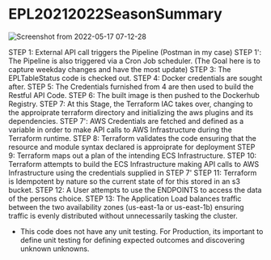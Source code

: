 # EPL20212022SeasonSummary

![Screenshot from 2022-05-17 07-12-28](https://user-images.githubusercontent.com/25004712/168808222-6a343fa1-18c1-4501-98ca-f11fe32603db.png)

STEP 1: External API call triggers the Pipeline (Postman in my case)
STEP 1': The Pipeline is also triggered via a Cron Job scheduler. (The Goal here is to capture weekday changes and have the most update)
STEP 3: The EPLTableStatus code  is checked out.
STEP 4: Docker credentials are sought after.
STEP 5: The Credentials furnished from 4 are then used to build the Restful API Code.
STEP 6: The built image is then pushed to the Dockerhub Registry.
STEP 7: At this Stage, the Terraform IAC takes over, changing to the approiprate terraform directory and initializing the aws plugins and its dependencies.
STEP 7': AWS Credentials are fetched and defined as a variable in order to make API calls to AWS Infrastructure during the Terraform runtime.
STEP 8: Terraform validates the code ensuring that the resource and module syntax declared is approiprate for deployment
STEP 9: Terraform maps out a plan of the intending ECS Infrastructure.
STEP 10:  Terraform attempts to build the ECS Infrastructure making API calls to AWS Infrastructure using the credentials supplied in STEP 7'
STEP 11: Terraform is Idempotent by nature so the current state of for this stored in an s3 bucket.
STEP 12: A User attempts to use the ENDPOINTS to access the data of the persons choice.
STEP 13: The Application Load balances traffic between the two availability zones (us-east-1a or us-east-1b) ensuring traffic is evenly distributed without unnecessarily tasking the cluster.

* This code does not have any unit testing. For Production, its important to define unit testing for defining expected outcomes and discovering unknown unknowns.
